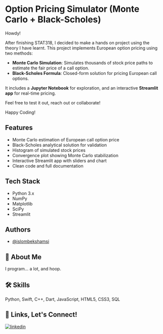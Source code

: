 #  Option Pricing Simulator (Monte Carlo + Black-Scholes)

Howdy!

After finishing STAT318, I decided to make a hands on project using the theory I have learnt. This project implements European option pricing using two methods:

- **Monte Carlo Simulation**: Simulates thousands of stock price paths to estimate the fair price of a call option.
- **Black-Scholes Formula**: Closed-form solution for pricing European call options.

It includes a **Jupyter Notebook** for exploration, and an interactive **Streamlit app** for real-time pricing.


Feel free to test it out, reach out or collaborate!

Happy Coding!



## Features

- Monte Carlo estimation of European call option price  
- Black-Scholes analytical solution for validation  
- Histogram of simulated stock prices  
- Convergence plot showing Monte Carlo stabilization  
- Interactive Streamlit app with sliders and chart  
- Clean code and full documentation


## Tech Stack

- Python 3.x
- NumPy
- Matplotlib
- SciPy
- Streamlit

## Authors

- [@islombekshamsi](https://github.com/islombekshamsi)




## 🚀 About Me
I program... a lot, and hoop.
## 🛠 Skills
Python, Swift, C++, Dart, JavaScript, HTML5, CSS3, SQL



## 🔗 Links, Let's Connect!
[![linkedin](https://img.shields.io/badge/linkedin-0A66C2?style=for-the-badge&logo=linkedin&logoColor=white)](https://www.linkedin.com/in/islom-shamsiev/)

